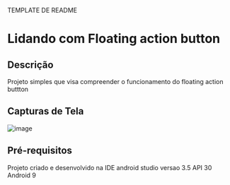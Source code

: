 TEMPLATE DE README

# Lidando com Floating action button 

## Descrição

Projeto simples que visa compreender o funcionamento do floating action buttton

## Capturas de Tela

![image](https://github.com/AnnaKarolineNunes/FABFloatingActionButton/assets/101477642/d90656f3-3225-4779-9a4b-9891f585f770)

## Pré-requisitos

Projeto criado e desenvolvido na IDE android studio versao 3.5
API 30 
Android 9 
